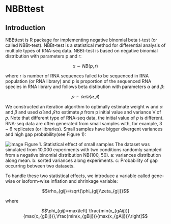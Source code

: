 # NBBttest
## Introduction
NBBttest is R package for implementing negative binomial beta t-test (or called NBBt-test). NBBt-test is a statistical method for differential analysis of multiple types of RNA-seq data. NBBt-test is based on negative binomial distribution with parameters p and r: 

 $$ x \backsim NB(p,r)$$
 
where r is number of RNA sequences failed to be sequenced in RNA population (or RNA library) and p is proportion of the sequenced RNA species in RNA library and follows beta distibution with parameters $\alpha$ and $\beta$:

$$ 𝑝 \backsim 𝑏𝑒𝑡𝑎(𝛼,𝛽)$$

We constructed an iteration algorithm to optimally estimate weight w and $\alpha$ and $\beta$ and used $\hat{\alpha}$ and $\hat{𝛽}$ to estimate 𝑝 from p initial value and variance V of 𝑝. Note that different type of RNA-seq data, the initial value of 𝑝 is different. RNA-seq data are often generated from small samples with, for example, 3 ~ 6 replicates (or libraries). Small samples have bigger divergent variances and high gap probability(see Figure 1):

![image](https://user-images.githubusercontent.com/14003650/185705154-323cf284-fb98-49ac-9ee4-84c01cea82d2.png)
Figure 1. Statistical effect of small samples
The dataset was simulated from 10,000 experiments with two conditions randomly sampled from a negative binomial distribution NB(100, 50). a: variances distribution along mean. b: sorted variances along experiments. c: Probability of gap occurring between two datasets.

To handle these two statistical effects, we introduce a variable called gene-wise or isoform-wise inflation and shrinkage variable:

$$\rho_{gij}=\sqrt{\phi_{gij}\zeta_{gij}}$$

where 

$$\phi_{gij}=max\left[ \frac{min(x_{gAij})}{max(x_{gBij})},\frac{min(x_{gBij})}{max(x_{gAij})}\right]$$





